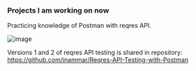 ### Projects I am working on now

Practicing knowledge of Postman with reqres API.

![image](https://github.com/user-attachments/assets/bec06969-9448-4d5e-b3dc-06dfbde09cc1)






Versions 1 and 2 of reqres API testing is shared in repository: https://github.com/inammar/Reqres-API-Testing-with-Postman



